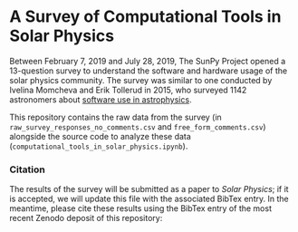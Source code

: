 # A Survey of Computational Tools in Solar Physics

Between February 7, 2019 and July 28, 2019, The SunPy Project opened a 13-question survey to understand the software and hardware usage of the solar physics community. The survey was similar to one conducted by Ivelina Momcheva and Erik Tollerud in 2015, who surveyed 1142 astronomers about [software use in astrophysics](https://arxiv.org/abs/1507.03989).

This repository contains the raw data from the survey (in `raw_survey_responses_no_comments.csv` and `free_form_comments.csv`) alongside the source code to analyze these data (`computational_tools_in_solar_physics.ipynb`).

### Citation

The results of the survey will be submitted as a paper to *Solar Physics*; if it is accepted, we will update this file with the associated BibTex entry. In the meantime, please cite these results using the BibTex entry of the most recent Zenodo deposit of this repository:

```

```


